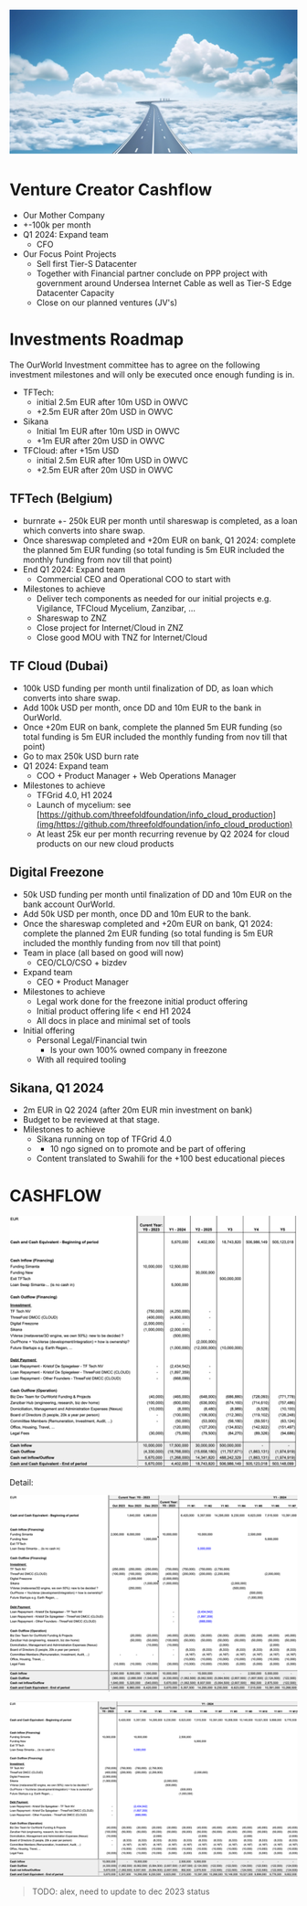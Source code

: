 # ![image alt text](img/image_0.png)

# Venture Creator Cashflow

* Our Mother Company
* +-100k per month
* Q1 2024: Expand team
    * CFO
* Our Focus Point Projects
    * Sell first Tier-S Datacenter
    * Together with Financial partner conclude on PPP project with government around Undersea Internet Cable as well as Tier-S Edge Datacenter Capacity
    * Close on our planned ventures (JV's)

# Investments Roadmap

The OurWorld Investment committee has to agree on the following investment milestones and will only be executed once enough funding is in.

- TFTech: 
  - initial 2.5m EUR after 10m USD in OWVC
  - +2.5m EUR after 20m USD in OWVC
- Sikana
  - Initial 1m EUR after 10m USD in OWVC
  - +1m EUR after 20m USD in OWVC
- TFCloud: after +15m USD
  - initial 2.5m EUR after 10m USD in OWVC
  - +2.5m EUR after 20m USD in OWVC

## TFTech (Belgium)

* burnrate +- 250k EUR per month until shareswap is completed, as a loan which converts into share swap.
* Once shareswap completed and +20m EUR on bank, Q1 2024: complete the planned 5m EUR funding (so total funding is 5m EUR included the monthly funding from nov till that point)
* End Q1 2024: Expand team
    * Commercial CEO and Operational COO to start with
* Milestones to achieve
    * Deliver tech components as needed for our initial projects e.g. Vigilance, TFCloud Mycelium, Zanzibar, …
    * Shareswap to ZNZ
    * Close project for Internet/Cloud in ZNZ
    * Close good MOU with TNZ for Internet/Cloud

## TF Cloud (Dubai)

* 100k USD funding per month until finalization of DD, as loan which converts into share swap.
* Add 100k USD per month, once DD and 10m EUR to the bank in OurWorld.
* Once +20m EUR on bank, complete the planned 5m EUR funding (so total funding is 5m EUR included the monthly funding from nov till that point)
* Go to max 250k USD burn rate
* Q1 2024: Expand team
    * COO + Product Manager + Web Operations Manager
* Milestones to achieve
    * TFGrid 4.0, H1 2024
    * Launch of mycelium: see [https://github.com/threefoldfoundation/info_cloud_production](img/https://github.com/threefoldfoundation/info_cloud_production) 
    * At least 25k eur per month recurring revenue by Q2 2024 for cloud products on our new cloud products

## Digital Freezone 

* 50k USD funding per month until finalization of DD and 10m EUR on the bank account OurWorld.
* Add 50k USD per month, once DD and 10m EUR to the bank.
* Once the shareswap completed and +20m EUR on bank, Q1 2024: complete the planned 2m EUR funding (so total funding is 5m EUR included the monthly funding from nov till that point)
* Team in place (all based on good will now)
    * CEO/CLO/CSO + bizdev
* Expand team
    * CEO + Product Manager
* Milestones to achieve
    * Legal work done for the freezone initial product offering
    * Initial product offering life < end H1 2024
    * All docs in place and minimal set of tools
* Initial offering
    * Personal Legal/Financial twin 
        * Is your own 100% owned company in freezone
    * With all required tooling

## Sikana, Q1 2024

* 2m EUR in Q2 2024 (after 20m EUR min investment on bank)
* Budget to be reviewed at that stage.
* Milestones to achieve
    * Sikana running on top of TFGrid 4.0
    * + 10 ngo signed on to promote and be part of offering
    * Content translated to Swahili for the +100 best educational pieces

# CASHFLOW

![image alt text](img/image_1.png)

Detail:

![image alt text](img/image_2.png)

![image alt text](img/image_3.png)

> TODO: alex, need to update to dec 2023 status